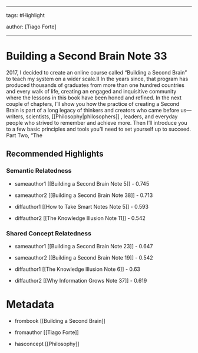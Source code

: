 




---

tags: #Highlight

author: [Tiago Forte]

---
# Building a Second Brain Note 33




2017, I decided to create an online course called “Building a Second Brain” to teach my system on a wider scale.II In the years since, that program has produced thousands of graduates from more than one hundred countries and every walk of life, creating an engaged and inquisitive community where the lessons in this book have been honed and refined. In the next couple of chapters, I’ll show you how the practice of creating a Second Brain is part of a long legacy of thinkers and creators who came before us—writers, scientists,  [[Philosophy|philosophers]] , leaders, and everyday people who strived to remember and achieve more. Then I’ll introduce you to a few basic principles and tools you’ll need to set yourself up to succeed. Part Two, “The


## Recommended Highlights

### Semantic Relatedness


- sameauthor1 [[Building a Second Brain Note 5]] - 0.745

- sameauthor2 [[Building a Second Brain Note 38]] - 0.713

- diffauthor1 [[How to Take Smart Notes Note 5]] - 0.593

- diffauthor2 [[The Knowledge Illusion Note 11]] - 0.542
### Shared Concept Relatedness


- sameauthor1 [[Building a Second Brain Note 23]] - 0.647

- sameauthor2 [[Building a Second Brain Note 19]] - 0.542

- diffauthor1 [[The Knowledge Illusion Note 6]] - 0.63

- diffauthor2 [[Why Information Grows Note 37]] - 0.619
# Metadata


- frombook [[Building a Second Brain]]

- fromauthor [[Tiago Forte]]

- hasconcept [[Philosophy]]